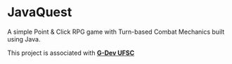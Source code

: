 # JavaQuest

A simple Point &amp; Click RPG game with Turn-based Combat Mechanics built using Java.

This project is associated with **[G-Dev UFSC](https://g-devufsc.github.io/)**
